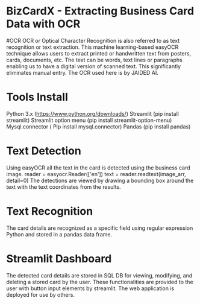 # BizCardX - Extracting Business Card Data with OCR

#OCR
OCR or Optical Character Recognition is also referred to as text recognition or text extraction. This machine learning-based easyOCR technique allows users to extract printed or handwritten text from posters, cards, documents, etc. The text can be words, text lines or paragraphs enabling us to have a digital version of scanned text. This significantly eliminates manual entry. The OCR used here is by JAIDED AI.

# Tools Install
Python 3.x (https://www.python.org/downloads/)
Streamlit (pip install streamlit)
Streamlit option menu (pip install streamlit-option-menu)
Mysql.connector ( Pip install mysql.connector)
Pandas (pip install pandas)

# Text Detection
Using easyOCR all the text in the card is detected using the business card image.
reader = easyocr.Reader(['en'])
text = reader.readtext(image_arr, detail=0)
The detections are viewed by drawing a bounding box around the text with the text coordinates from the results.

# Text Recognition
The card details are recognized as a specific field using regular expression Python and stored in a pandas data frame.

# Streamlit Dashboard
The detected card details are stored in SQL DB for viewing, modifying, and deleting a stored card by the user.
These functionalities are provided to the user with button input elements by streamlit.
The web application is deployed for use by others.
